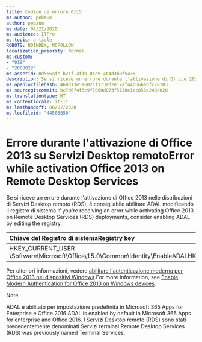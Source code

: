 ```yaml
---
title: Codice di errore 0x15
ms.author: pebaum
author: pebaum
ms.date: 04/21/2020
ms.audience: ITPro
ms.topic: article
ROBOTS: NOINDEX, NOFOLLOW
localization_priority: Normal
ms.custom:
- "919"
- "2000022"
ms.assetid: 0d566afe-b21f-4f1b-8ca9-4b4d3b0f5435
description: Se si riceve un errore durante l'attivazione di Office 2013 nelle distribuzioni di Servizi Desktop remoto (RDS), è consigliabile abilitare ADAL modificando il registro di sistema.
ms.openlocfilehash: 468d13e59602cf173ed2e17af44c66babfc28703
ms.sourcegitcommit: bc7d6f4f3c9f7060d073f5130e1ec856e248d020
ms.translationtype: MT
ms.contentlocale: it-IT
ms.lasthandoff: 06/02/2020
ms.locfileid: "44506850"
---
```

# <a name="error-while-activation-office-2013-on-remote-desktop-services"></a><span data-ttu-id="737e5-103">Errore durante l'attivazione di Office 2013 su Servizi Desktop remoto</span><span class="sxs-lookup"><span data-stu-id="737e5-103">Error while activation Office 2013 on Remote Desktop Services</span></span>

<span data-ttu-id="737e5-104">Se si riceve un errore durante l'attivazione di Office 2013 nelle distribuzioni di Servizi Desktop remoto (RDS), è consigliabile abilitare ADAL modificando il registro di sistema.</span><span class="sxs-lookup"><span data-stu-id="737e5-104">If you're receiving an error while activating Office 2013 on Remote Desktop Services (RDS) deployments, consider enabling ADAL by editing the registry.</span></span>
  
|<span data-ttu-id="737e5-105">**Chiave del Registro di sistema**</span><span class="sxs-lookup"><span data-stu-id="737e5-105">**Registry key**</span></span>|<span data-ttu-id="737e5-106">**Tipo**</span><span class="sxs-lookup"><span data-stu-id="737e5-106">**Type**</span></span>|<span data-ttu-id="737e5-107">**Valore**</span><span class="sxs-lookup"><span data-stu-id="737e5-107">**Value**</span></span>|
|:-----|:-----|:-----|
|<span data-ttu-id="737e5-108">HKEY_CURRENT_USER \Software\Microsoft\Office\15.0\Common\Identity\EnableADAL</span><span class="sxs-lookup"><span data-stu-id="737e5-108">HKEY_CURRENT_USER\Software\Microsoft\Office\15.0\Common\Identity\EnableADAL</span></span>  <br/> |<span data-ttu-id="737e5-109">REG_DWORD</span><span class="sxs-lookup"><span data-stu-id="737e5-109">REG_DWORD</span></span>  <br/> |<span data-ttu-id="737e5-110">1 </span><span class="sxs-lookup"><span data-stu-id="737e5-110">1</span></span>  <br/> |

<span data-ttu-id="737e5-111">Per ulteriori informazioni, vedere [abilitare l'autenticazione moderna per Office 2013 nei dispositivi Windows](https://docs.microsoft.com/microsoft-365/admin/security-and-compliance/enable-modern-authentication).</span><span class="sxs-lookup"><span data-stu-id="737e5-111">For more information, see [Enable Modern Authentication for Office 2013 on Windows devices](https://docs.microsoft.com/microsoft-365/admin/security-and-compliance/enable-modern-authentication).</span></span>
  
> [!NOTE]
>  <span data-ttu-id="737e5-112">ADAL è abilitato per impostazione predefinita in Microsoft 365 Apps for Enterprise e Office 2016.</span><span class="sxs-lookup"><span data-stu-id="737e5-112">ADAL is enabled by default in Microsoft 365 Apps for enterprise and Office 2016.</span></span> <span data-ttu-id="737e5-113">I Servizi Desktop remoto (RDS) sono stati precedentemente denominati Servizi terminal.</span><span class="sxs-lookup"><span data-stu-id="737e5-113">Remote Desktop Services (RDS) was previously named Terminal Services.</span></span>
  